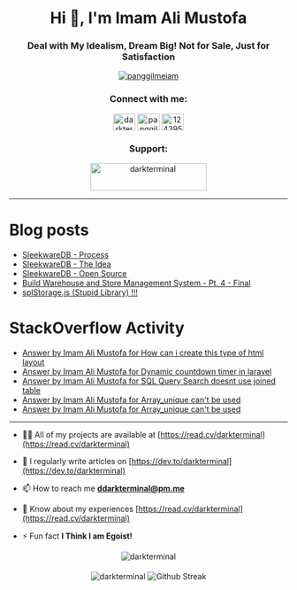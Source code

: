 <h1 align="center">Hi 👋, I'm Imam Ali Mustofa</h1>
<h3 align="center">Deal with My Idealism, Dream Big! Not for Sale, Just for Satisfaction</h3>
<p align="center">
  <a href="https://twitter.com/panggilmeiam" target="blank"><img src="https://img.shields.io/twitter/follow/panggilmeiam?logo=twitter&style=for-the-badge" alt="panggilmeiam" /></a>
</p>

<p align="center">
  <h3 align="center">Connect with me:</h3>
  <p align="center">
  <a href="https://dev.to/darkterminal" target="blank"><img align="center" src="https://raw.githubusercontent.com/rahuldkjain/github-profile-readme-generator/master/src/images/icons/Social/devto.svg" alt="darkterminal" height="30" width="40" /></a>
  <a href="https://twitter.com/panggilmeiam" target="blank"><img align="center" src="https://raw.githubusercontent.com/rahuldkjain/github-profile-readme-generator/master/src/images/icons/Social/twitter.svg" alt="panggilmeiam" height="30" width="40" /></a>
  <a href="https://stackoverflow.com/users/12439522" target="blank"><img align="center" src="https://raw.githubusercontent.com/rahuldkjain/github-profile-readme-generator/master/src/images/icons/Social/stack-overflow.svg" alt="12439522" height="30" width="40" /></a>
  </p>
</p>

<h3 align="center">Support:</h3>
<p align="center"><a href="https://www.buymeacoffee.com/darkterminal"> <img align="center" src="https://cdn.buymeacoffee.com/buttons/v2/default-yellow.png" height="50" width="210" alt="darkterminal" /></a></p>

---

# Blog posts
<!-- BLOG-POST-LIST:START -->
- [SleekwareDB - Process](https://dev.to/darkterminal/sleekwaredb-process-2d8i)
- [SleekwareDB - The Idea](https://dev.to/darkterminal/sleekwaredb-the-idea-134h)
- [SleekwareDB - Open Source](https://dev.to/darkterminal/sleekwaredb-open-source-5b6k)
- [Build Warehouse and Store Management System - Pt. 4 - Final](https://dev.to/darkterminal/build-warehouse-and-store-management-system-pt-4-final-4c29)
- [splStorage.js &lpar;Stupid Library&rpar; !!!](https://dev.to/darkterminal/splstoragejs-stupid-library--boh)
<!-- BLOG-POST-LIST:END -->

# StackOverflow Activity
<!-- STACKOVERFLOW:START -->
- [Answer by Imam Ali Mustofa for How can i create this type of html layout](https://stackoverflow.com/questions/72148577/how-can-i-create-this-type-of-html-layout/72148610#72148610)
- [Answer by Imam Ali Mustofa for Dynamic countdown timer in laravel](https://stackoverflow.com/questions/71536287/dynamic-countdown-timer-in-laravel/71536548#71536548)
- [Answer by Imam Ali Mustofa for SQL Query Search doesnt use joined table](https://stackoverflow.com/questions/70795418/sql-query-search-doesnt-use-joined-table/70796452#70796452)
- [Answer by Imam Ali Mustofa for Array_unique can&#39;t be used](https://stackoverflow.com/questions/70643168/array-unique-cant-be-used/70643399#70643399)
- [Answer by Imam Ali Mustofa for Array_unique can&#39;t be used](https://stackoverflow.com/questions/70643168/array-unique-cant-be-used/70643217#70643217)
<!-- STACKOVERFLOW:END -->

---

- 👨‍💻 All of my projects are available at [https://read.cv/darkterminal](https://read.cv/darkterminal)

- 📝 I regularly write articles on [https://dev.to/darkterminal](https://dev.to/darkterminal)

- 📫 How to reach me **ddarkterminal@pm.me**

- 📄 Know about my experiences [https://read.cv/darkterminal](https://read.cv/darkterminal)

- ⚡ Fun fact **I Think I am Egoist!**

<p align="center">
  <img align="center" src="https://github-readme-stats.vercel.app/api/top-langs?username=darkterminal&show_icons=true&locale=en&layout=compact" alt="darkterminal" /><br/><br/>
  <img align="center" src="https://github-readme-stats.vercel.app/api?username=darkterminal&show_icons=true&locale=en" alt="darkterminal" />
  <img align="center" src="https://github-readme-streak-stats.herokuapp.com/?user=darkterminal&theme=light" alt="Github Streak" />
</p>
